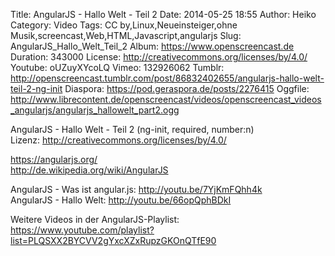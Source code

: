 Title: AngularJS - Hallo Welt - Teil 2
Date: 2014-05-25 18:55
Author: Heiko
Category: Video
Tags: CC by,Linux,Neueinsteiger,ohne Musik,screencast,Web,HTML,Javascript,angularjs
Slug: AngularJS_Hallo_Welt_Teil_2
Album: https://www.openscreencast.de
Duration: 343000
License: http://creativecommons.org/licenses/by/4.0/
Youtube: oUZuyXYcoLQ
Vimeo: 132926062
Tumblr: http://openscreencast.tumblr.com/post/86832402655/angularjs-hallo-welt-teil-2-ng-init
Diaspora: https://pod.geraspora.de/posts/2276415
Oggfile: http://www.librecontent.de/openscreencast/videos/openscreencast_videos_angularjs/angularjs_hallowelt_part2.ogg

AngularJS - Hallo Welt - Teil 2 (ng-init, required, number:n)  
Lizenz: <http://creativecommons.org/licenses/by/4.0/>  
  
<https://angularjs.org/>  
<http://de.wikipedia.org/wiki/AngularJS>  
  
AngularJS - Was ist angular.js: <http://youtu.be/7YjKmFQhh4k>  
AngularJS - Hallo Welt: <http://youtu.be/66opQphBDkI>  
  
Weitere Videos in der AngularJS-Playlist:  
<https://www.youtube.com/playlist?list=PLQSXX2BYCVV2gYxcXZxRupzGKOnQTfE90>  
  

